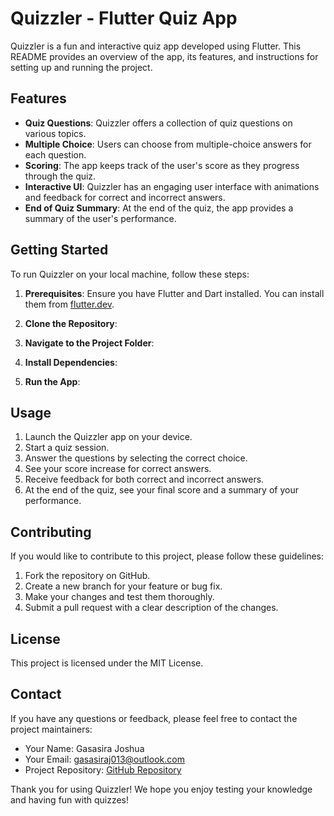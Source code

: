 # Quizzler - Flutter Quiz App

Quizzler is a fun and interactive quiz app developed using Flutter. This README provides an overview of the app, its features, and instructions for setting up and running the project.

## Features

- **Quiz Questions**: Quizzler offers a collection of quiz questions on various topics.
- **Multiple Choice**: Users can choose from multiple-choice answers for each question.
- **Scoring**: The app keeps track of the user's score as they progress through the quiz.
- **Interactive UI**: Quizzler has an engaging user interface with animations and feedback for correct and incorrect answers.
- **End of Quiz Summary**: At the end of the quiz, the app provides a summary of the user's performance.

## Getting Started

To run Quizzler on your local machine, follow these steps:

1. **Prerequisites**: Ensure you have Flutter and Dart installed. You can install them from [flutter.dev](https://flutter.dev/docs/get-started/install).

2. **Clone the Repository**:


3. **Navigate to the Project Folder**:


4. **Install Dependencies**:


5. **Run the App**:


## Usage

1. Launch the Quizzler app on your device.
2. Start a quiz session.
3. Answer the questions by selecting the correct choice.
4. See your score increase for correct answers.
5. Receive feedback for both correct and incorrect answers.
6. At the end of the quiz, see your final score and a summary of your performance.


## Contributing

If you would like to contribute to this project, please follow these guidelines:

1. Fork the repository on GitHub.
2. Create a new branch for your feature or bug fix.
3. Make your changes and test them thoroughly.
4. Submit a pull request with a clear description of the changes.

## License

This project is licensed under the MIT License.

## Contact

If you have any questions or feedback, please feel free to contact the project maintainers:

- Your Name: Gasasira Joshua
- Your Email: gasasiraj013@outlook.com
- Project Repository: [GitHub Repository](https://github.com/Ghasasira/quizzler)

Thank you for using Quizzler! We hope you enjoy testing your knowledge and having fun with quizzes!
